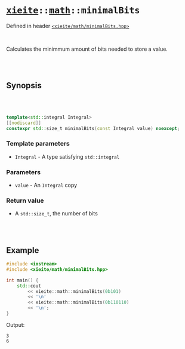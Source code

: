 # [`xieite`](../../README.md)`::`[`math`](../../docs/math.md)`::minimalBits`
Defined in header [`<xieite/math/minimalBits.hpp>`](../../include/xieite/math/minimalBits.hpp)

<br/>

Calculates the minimmum amount of bits needed to store a value.

<br/><br/>

## Synopsis

<br/><br/>

```cpp
template<std::integral Integral>
[[nodiscard]]
constexpr std::size_t minimalBits(const Integral value) noexcept;
```
### Template parameters
- `Integral` - A type satisfying `std::integral`
### Parameters
- `value` - An `Integral` copy
### Return value
- A `std::size_t`, the number of bits

<br/><br/>

## Example
```cpp
#include <iostream>
#include <xieite/math/minimalBits.hpp>

int main() {
	std::cout
		<< xieite::math::minimalBits(0b101)
		<< '\n'
		<< xieite::math::minimalBits(0b110110)
		<< '\n';
}
```
Output:
```
3
6
```
